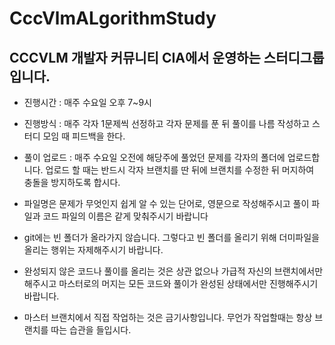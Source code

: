CccVlmALgorithmStudy
=======================
CCCVLM 개발자 커뮤니티 CIA에서 운영하는 스터디그룹입니다.
------------
* 진행시간 : 매주 수요일 오후 7~9시
* 진행방식 : 매주 각자 1문제씩 선정하고 각자 문제를 푼 뒤 풀이를 나름 작성하고 스터디 모임 때 피드백을 한다. 

* 풀이 업로드 : 매주 수요일 오전에 해당주에 풀었던 문제를 각자의 폴더에 업로드합니다. 업로드 할 때는 반드시 각자 브랜치를 딴 뒤에 브랜치를 수정한 뒤 머지하여 충돌을 방지하도록 합시다.

* 파일명은 문제가 무엇인지 쉽게 알 수 있는 단어로, 영문으로 작성해주시고 풀이 파일과 코드 파일의 이름은 같게 맞춰주시기 바랍니다

* git에는 빈 폴더가 올라가지 않습니다. 그렇다고 빈 폴더를 올리기 위해 더미파일을 올리는 행위는 자제해주시기 바랍니다.

* 완성되지 않은 코드나 풀이를 올리는 것은 상관 없으나 가급적 자신의 브랜치에서만 해주시고 마스터로의 머지는 모든 코드와 풀이가 완성된 상태에서만 진행해주시기 바랍니다.

* 마스터 브랜치에서 직접 작업하는 것은 금기사항입니다. 무언가 작업할때는 항상 브랜치를 따는 습관을 들입시다.